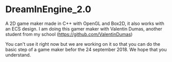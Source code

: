 # DreamInEngine_2.0
A 2D game maker made in C++ with OpenGL and Box2D, it also works with an ECS design.
I am doing this gamer maker with Valentin Dumas, another student from my school (https://github.com/ValentinDumas)

You can't use it right now but we are working on it so that you can do the basic step of a game maker befor the 24 september 2018. We hope that you understand.

